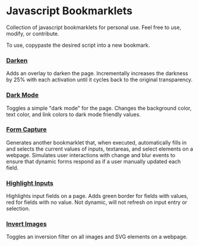 # Javascript Bookmarklets

Collection of javascript bookmarklets for personal use. Feel free to use, modify, or contribute.

To use, copypaste the desired script into a new bookmark.

### [Darken](bookmarklets/darken.js?raw=1)

Adds an overlay to darken the page. Incrementally increases the darkness by 25% with each
activation until it cycles back to the original transparency.

### [Dark Mode](bookmarklets/dark-mode.js?raw=1)

Toggles a simple "dark mode" for the page. Changes the background color, text
color, and link colors to dark mode friendly values.

### [Form Capture](bookmarklets/form-capture.js?raw=1)

Generates another bookmarklet that, when executed, automatically fills in and selects the current values of inputs,
textareas, and select elements on a webpage. Simulates user interactions with change and blur events to ensure that
dynamic forms respond as if a user manually updated each field.

### [Highlight Inputs](bookmarklets/highlight-inputs.js?raw=1)

Highlights input fields on a page. Adds green border for fields with values, red for fields with no value.
Not dynamic, will not refresh on input entry or selection.

### [Invert Images](bookmarklets/invert-images.js?raw=1)

Toggles an inversion filter on all images and SVG elements on a webpage.